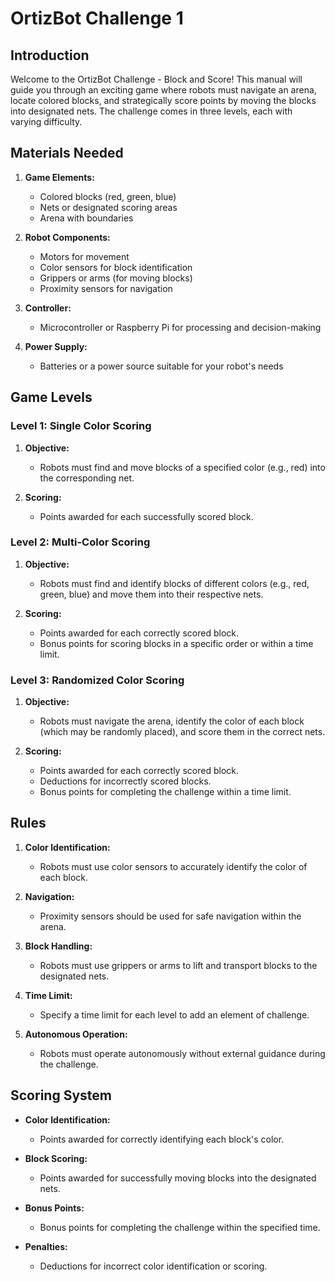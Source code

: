 # OrtizBot Challenge 1

## Introduction

Welcome to the OrtizBot Challenge - Block and Score! This manual will guide you through an exciting game where robots must navigate an arena, locate colored blocks, and strategically score points by moving the blocks into designated nets. The challenge comes in three levels, each with varying difficulty.

## Materials Needed

1. **Game Elements:**
   - Colored blocks (red, green, blue)
   - Nets or designated scoring areas
   - Arena with boundaries

2. **Robot Components:**
   - Motors for movement
   - Color sensors for block identification
   - Grippers or arms (for moving blocks)
   - Proximity sensors for navigation

3. **Controller:**
   - Microcontroller or Raspberry Pi for processing and decision-making

4. **Power Supply:**
   - Batteries or a power source suitable for your robot's needs

## Game Levels

### Level 1: Single Color Scoring

1. **Objective:**
   - Robots must find and move blocks of a specified color (e.g., red) into the corresponding net.

2. **Scoring:**
   - Points awarded for each successfully scored block.

### Level 2: Multi-Color Scoring

1. **Objective:**
   - Robots must find and identify blocks of different colors (e.g., red, green, blue) and move them into their respective nets.

2. **Scoring:**
   - Points awarded for each correctly scored block.
   - Bonus points for scoring blocks in a specific order or within a time limit.

### Level 3: Randomized Color Scoring

1. **Objective:**
   - Robots must navigate the arena, identify the color of each block (which may be randomly placed), and score them in the correct nets.

2. **Scoring:**
   - Points awarded for each correctly scored block.
   - Deductions for incorrectly scored blocks.
   - Bonus points for completing the challenge within a time limit.

## Rules

1. **Color Identification:**
   - Robots must use color sensors to accurately identify the color of each block.

2. **Navigation:**
   - Proximity sensors should be used for safe navigation within the arena.

3. **Block Handling:**
   - Robots must use grippers or arms to lift and transport blocks to the designated nets.

4. **Time Limit:**
   - Specify a time limit for each level to add an element of challenge.

5. **Autonomous Operation:**
   - Robots must operate autonomously without external guidance during the challenge.

## Scoring System

- **Color Identification:**
  - Points awarded for correctly identifying each block's color.

- **Block Scoring:**
  - Points awarded for successfully moving blocks into the designated nets.

- **Bonus Points:**
  - Bonus points for completing the challenge within the specified time.

- **Penalties:**
  - Deductions for incorrect color identification or scoring.





